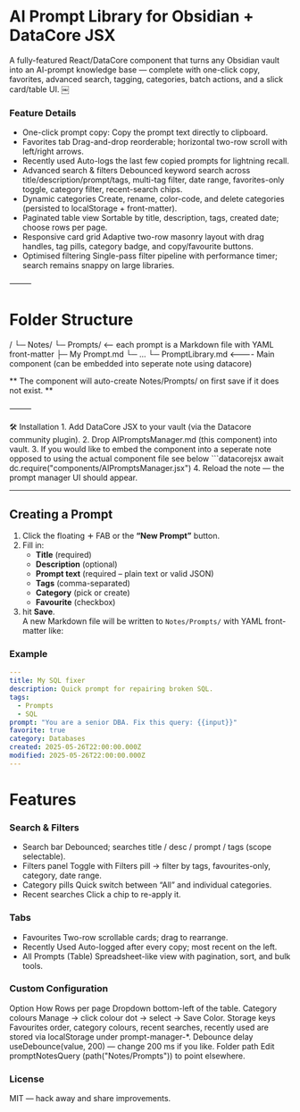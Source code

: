 # AI Prompt Library for Obsidian + DataCore JSX

A fully-featured React/DataCore component that turns any Obsidian vault into an AI-prompt knowledge base — complete with one-click copy, favorites, advanced search, tagging, categories, batch actions, and a slick card/table UI.  ￼

### Feature	Details
- One-click prompt copy:	Copy the prompt text directly to clipboard.
- Favorites tab	Drag-and-drop reorderable; horizontal two-row scroll with left/right arrows.
- Recently used	Auto-logs the last few copied prompts for lightning recall.
- Advanced search & filters	Debounced keyword search across title/description/prompt/tags, multi-tag filter, date range, favorites-only toggle, category filter, recent-search chips.
- Dynamic categories	Create, rename, color-code, and delete categories (persisted to localStorage + front-matter).
- Paginated table view	Sortable by title, description, tags, created date; choose rows per page.
- Responsive card grid	Adaptive two-row masonry layout with drag handles, tag pills, category badge, and copy/favourite buttons.
- Optimised filtering	Single-pass filter pipeline with performance timer; search remains snappy on large libraries.

⸻

# Folder Structure

<your-vault>/
└─ Notes/
   └─ Prompts/        <-- each prompt is a Markdown file with YAML front-matter
      ├─ My Prompt.md
      └─ …
└─ PromptLibrary.md <---- Main component (can be embedded into seperate note using datacore)

 ** The component will auto-create Notes/Prompts/ on first save if it does not exist. **

⸻

🛠️ Installation
	1.	Add DataCore JSX to your vault (via the Datacore community plugin).
	2.	Drop AIPromptsManager.md (this component) into vault.
  3. If you would like to embed the component into a seperate note opposed to using the actual component file see below
            ```datacorejsx
            await dc.require("components/AIPromptsManager.jsx")
  4. Reload the note — the prompt manager UI should appear.

---

## Creating a Prompt

1. Click the floating **`＋`** FAB or the **“New Prompt”** button.  
2. Fill in:
   - **Title** (required)  
   - **Description** (optional)  
   - **Prompt text** (required – plain text or valid JSON)  
   - **Tags** (comma-separated)  
   - **Category** (pick or create)  
   - **Favourite** (checkbox)  
3. hit **Save**.  
A new Markdown file will be written to `Notes/Prompts/` with YAML front-matter like:

### Example

```yaml
---
title: My SQL fixer
description: Quick prompt for repairing broken SQL.
tags:
  - Prompts
  - SQL
prompt: "You are a senior DBA. Fix this query: {{input}}"
favorite: true
category: Databases
created: 2025-05-26T22:00:00.000Z
modified: 2025-05-26T22:00:00.000Z
---
```

# Features

### Search & Filters

- Search bar	Debounced; searches title / desc / prompt / tags (scope selectable).
- Filters panel	Toggle with Filters pill → filter by tags, favourites-only, category, date range.
- Category pills	Quick switch between “All” and individual categories.
- Recent searches	Click a chip to re-apply it.

### Tabs

- Favourites	Two-row scrollable cards; drag to rearrange.
- Recently Used	Auto-logged after every copy; most recent on the left.
- All Prompts (Table)	Spreadsheet-like view with pagination, sort, and bulk tools.

### Custom Configuration

Option	How
Rows per page	Dropdown bottom-left of the table.
Category colours	Manage → click colour dot → select → Save Color.
Storage keys	Favourites order, category colours, recent searches, recently used are stored via localStorage under prompt-manager-*.
Debounce delay	useDebounce(value, 200) — change 200 ms if you like.
Folder path	Edit promptNotesQuery (path("Notes/Prompts")) to point elsewhere.



### License

MIT — hack away and share improvements.
